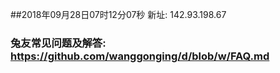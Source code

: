 ##2018年09月28日07时12分07秒 新址: 142.93.198.67
### 兔友常见问题及解答: https://github.com/wanggonging/d/blob/w/FAQ.md
